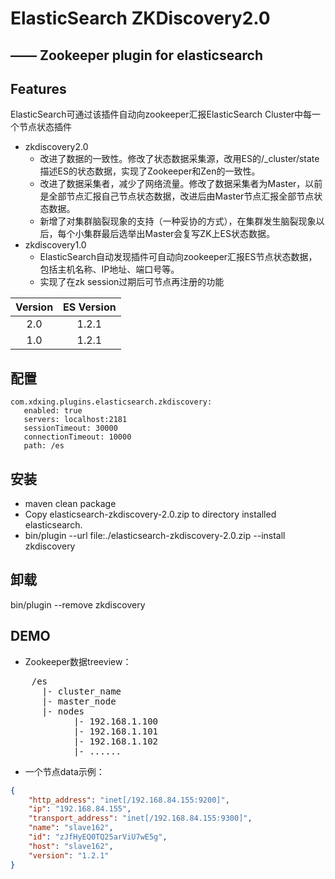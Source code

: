 # ElasticSearch ZKDiscovery2.0

—— Zookeeper plugin for elasticsearch
------------


## Features

ElasticSearch可通过该插件自动向zookeeper汇报ElasticSearch Cluster中每一个节点状态插件

* zkdiscovery2.0
	- 改进了数据的一致性。修改了状态数据采集源，改用ES的/_cluster/state描述ES的状态数据，实现了Zookeeper和Zen的一致性。
	- 改进了数据采集者，减少了网络流量。修改了数据采集者为Master，以前是全部节点汇报自己节点状态数据，改进后由Master节点汇报全部节点状态数据。
	- 新增了对集群脑裂现象的支持（一种妥协的方式），在集群发生脑裂现象以后，每个小集群最后选举出Master会复写ZK上ES状态数据。
* zkdiscovery1.0
	- ElasticSearch自动发现插件可自动向zookeeper汇报ES节点状态数据，包括主机名称、IP地址、端口号等。
	- 实现了在zk session过期后可节点再注册的功能

|  Version  | ES Version  |
| :-------: | :---------: |
| 2.0       | 1.2.1       |
| 1.0       | 1.2.1       |

## 配置
	com.xdxing.plugins.elasticsearch.zkdiscovery:
	   enabled: true
	   servers: localhost:2181
	   sessionTimeout: 30000
	   connectionTimeout: 10000
	   path: /es

## 安装
* maven clean package
* Copy elasticsearch-zkdiscovery-2.0.zip to directory installed elasticsearch.
* bin/plugin --url file:./elasticsearch-zkdiscovery-2.0.zip --install zkdiscovery

## 卸载
bin/plugin --remove zkdiscovery

## DEMO

* Zookeeper数据treeview：
<pre>
	/es
	  |- cluster_name
	  |- master_node
	  |- nodes
	  		|- 192.168.1.100
	  		|- 192.168.1.101
	  		|- 192.168.1.102
	  		|- ......
</pre>

* 一个节点data示例：
```JSON
{
    "http_address": "inet[/192.168.84.155:9200]",
    "ip": "192.168.84.155",
    "transport_address": "inet[/192.168.84.155:9300]",
    "name": "slave162",
    "id": "zJfHyEQ0TQ25arViU7wE5g",
    "host": "slave162",
    "version": "1.2.1"
}
```
